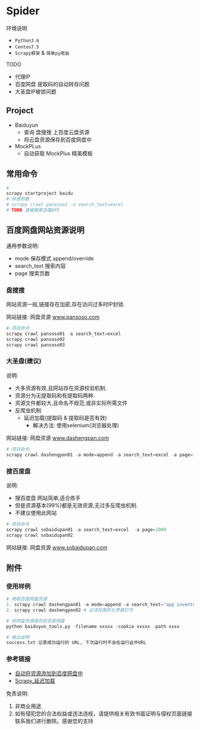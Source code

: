 # Spider

环境说明
- `Python3.6`
- `Centos7.5`
- `Scrapy框架` & `简单py爬虫`

TODO

- 代理IP
- 百度网盘 提取码的自动转存问题
- 大圣盘IP被锁问题

## Project

- Baiduyun 
    - 查询 盘搜搜 上百度云盘资源
    - 将云盘资源保存到百度网盘中
- MockPLus
    - 自动获取 MockPlus 精美模板

## 常用命令


```python
# 
scrapy startproject baidu
# 传递参数
# scrapy crawl pansoso1 -a search_text=excel
# TODO 直接搜索百度API
```

## 百度网盘网站资源说明

通用参数说明:

- mode 保存模式 append/override 
- search_text 搜索内容
- page 搜索页数

### 盘搜搜

网站资源一般,链接存在加密,存在访问过多时IP封锁.

网站链接: 网盘资源 www.pansoso.com


```python
# 项目命令
scrapy crawl pansoso01 -a search_text=excel
scrapy crawl pansoso02
scrapy crawl pansoso03
```

### 大圣盘(建议)

说明:

- 大多资源有效,且网站存在资源校验机制. 
- 资源分为无提取码和有提取码两种.
- 资源文件都较大,且命名不规范,或非实际所需文件
- 反爬虫机制
    - 延迟加载(提取码 & 提取码是否有效)
        - 解决方法: 使用selenium(浏览器处理)

网站链接: 网盘资源 www.dashengpan.com

```python
# 项目命令
scrapy crawl dashengpan01 -a mode=append -a search_text=excel -a page=1
```

### 搜百度盘

说明:

- 搜百度盘 网站简单,适合练手
- 但是资源基本(99%)都是无效资源,无过多反爬虫机制.
- 不建议使用此网站

```python
# 项目命令
scrapy crawl sobaidupan01 -a search_text=excel  -a page=1000
scrapy crawl sobaidupan02
```

网站链接: 网盘资源 www.sobaidupan.com


## 附件

### 使用样例

```python
# 爬取百度网盘资源
1. scrapy crawl dashengpan01 -a mode=append -a search_text="app inventor" -a page=5 
2. scrapy crawl dashengpan02 # 必须在图形化界面打开

# 将网盘资源保存到百度网盘
python baiduyun_tools.py -filename xxxxx -cookie xxxxx -path xxxx

# 输出说明
success.txt 记录成功运行的 URL, 下次运行时不会在运行此中URL

```

### 参考链接

- [自动将资源添加到百度网盘中](https://github.com/tengzhangchao/BaiDuPan)
- [Scrapy_延迟加载](https://zhuanlan.zhihu.com/p/72887277)


免责说明:

1. 非商业用途.
2. 如有侵犯您的合法权益或违法违规，请提供相关有效书面证明与侵权页面链接联系我们进行删除。感谢您的支持




